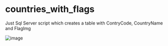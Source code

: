# countries_with_flags
Just Sql Server script which creates a table with ContryCode, CountryName and FlagImg


![image](https://github.com/unlucky-cat/countries_with_flags/assets/1206629/7370d615-6f7e-4a70-abb4-de66c9e5100c)
